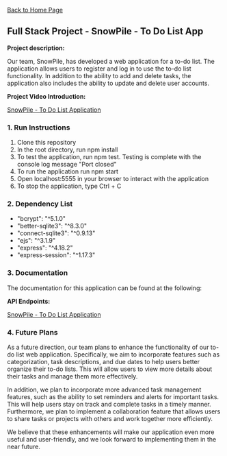 [Back to Home Page](/index)

## Full Stack Project - SnowPile - To Do List App

**Project description:**

Our team, SnowPile, has developed a web application for a to-do list. The application allows users to register and log in to use the to-do list functionality. In addition to the ability to add and delete tasks, the application also includes the ability to update and delete user accounts.

**Project Video Introduction:**

[SnowPile - To Do List Application](https://www.youtube.com/watch?v=PQ6qNqVRFZY&t=17s&ab_channel=BryanReed)

### 1. Run Instructions

1. Clone this repository
2. In the root directory, run npm install
3. To test the application, run npm test. Testing is complete with the console log message "Port closed"
4. To run the application run npm start
5. Open localhost:5555 in your browser to interact with the application
6. To stop the application, type Ctrl + C

### 2. Dependency List

- "bcrypt": "^5.1.0"
- "better-sqlite3": "^8.3.0"
- "connect-sqlite3": "^0.9.13"
- "ejs": "^3.1.9"
- "express": "^4.18.2"
- "express-session": "^1.17.3"

### 3. Documentation

The documentation for this application can be found at the following:

**API Endpoints:**

[SnowPile - To Do List Application](https://github.com/comp426-2023-spring/a99-SnowPile/blob/main/docs/api-endpoints.md)

### 4. Future Plans

As a future direction, our team plans to enhance the functionality of our to-do list web application. Specifically, we aim to incorporate features such as categorization, task descriptions, and due dates to help users better organize their to-do lists. This will allow users to view more details about their tasks and manage them more effectively.

In addition, we plan to incorporate more advanced task management features, such as the ability to set reminders and alerts for important tasks. This will help users stay on track and complete tasks in a timely manner. Furthermore, we plan to implement a collaboration feature that allows users to share tasks or projects with others and work together more efficiently.

We believe that these enhancements will make our application even more useful and user-friendly, and we look forward to implementing them in the near future.
